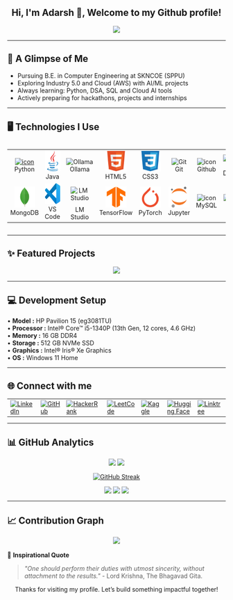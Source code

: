 <h2 align="center">Hi, I'm Adarsh 👋, Welcome to my Github profile!</h2>

<p align="center">
  <img src="https://readme-typing-svg.herokuapp.com?font=Fira+Code&color=1E90FF&size=22&center=true&vCenter=true&width=600&lines=Compiling+dreams+into+reality...;Always+learning+new+things..." />
</p>
 
---

## 🌟 A Glimpse of Me 
<ul> 
<li> Pursuing B.E. in Computer Engineering at SKNCOE (SPPU)</li>
<li> Exploring Industry 5.0 and Cloud (AWS) with AI/ML projects</li>   
<li> Always learning: Python, DSA, SQL and Cloud AI tools</li>  
<li> Actively preparing for hackathons, projects and internships</li> 
</ul>

---

## 🖥️ Technologies I Use

<div style="display: flex; align-items: flex-start; align: center">
<table align="center">
  <tr>
    <td align="center" width="96">
      <a href="#macropower-tech">
        <img src="https://techstack-generator.vercel.app/python-icon.svg" alt="icon" width="65" height="65" />
      </a>
      <br>Python
    </td>
    <td align="center" width="96">
      <img src="https://raw.githubusercontent.com/devicons/devicon/master/icons/java/java-original.svg" width="48" height="48" alt="Java" />
      <br>Java
    </td>
    <td align="center" width="96">
      <img src="OLLAMA_ICON_URL" width="48" height="48" alt="Ollama" />
      <br>Ollama
    </td>
    <td align="center" width="96">
      <img src="https://raw.githubusercontent.com/devicons/devicon/master/icons/html5/html5-original.svg" width="48" height="48" alt="HTML5" />
      <br>HTML5
    </td>
    <td align="center" width="96">
      <img src="https://raw.githubusercontent.com/devicons/devicon/master/icons/css3/css3-original.svg" width="48" height="48" alt="CSS3" />
      <br>CSS3
    </td>
    <td align="center" width="96"> 
        <img src="https://user-images.githubusercontent.com/25181517/192108372-f71d70ac-7ae6-4c0d-8395-51d8870c2ef0.png" width="48" height="48" alt="Git" />
      <br>Git
    </td>
   <td align="center" width="96">
        <img src="https://techstack-generator.vercel.app/github-icon.svg" alt="icon" width="65" height="65" />
      <br>Github
    </td>
    <td align="center" width="96">
      <img src="https://techstack-generator.vercel.app/docker-icon.svg" width="48" height="48" alt="Docker" />
      <br>Docker
    </td>
  </tr>
  <tr>
    <td align="center" width="96">
      <img src="https://raw.githubusercontent.com/devicons/devicon/master/icons/mongodb/mongodb-original.svg" width="48" height="48" alt="MongoDB" />
      <br>MongoDB
    </td>
    <td align="center" width="96">
      <img src="https://raw.githubusercontent.com/devicons/devicon/master/icons/vscode/vscode-original.svg" width="48" height="48" alt="VSCode" />
      <br>VS Code
    </td>
    <td align="center" width="96">
      <img src="https://lmstudio.ai/favicon.ico" width="48" height="48" alt="LM Studio" style="margin: 10px;" />
      <br>LM Studio
    </td>
    <td align="center" width="96">
      <img src="https://raw.githubusercontent.com/devicons/devicon/master/icons/tensorflow/tensorflow-original.svg" width="48" height="48" alt="TensorFlow" />
      <br>TensorFlow
    </td>
    <td align="center" width="96">
      <img src="https://raw.githubusercontent.com/devicons/devicon/master/icons/pytorch/pytorch-original.svg" width="48" height="48" alt="PyTorch" />
      <br>PyTorch
    </td>
    <td align="center" width="96">
      <img src="https://raw.githubusercontent.com/devicons/devicon/master/icons/jupyter/jupyter-original.svg" width="48" height="48" alt="Jupyter" />
      <br>Jupyter
    </td>
    <td align="center" width="96">
        <img src="https://techstack-generator.vercel.app/mysql-icon.svg" alt="icon" width="65" height="65" />
      <br>MySQL
    </td>
    <td align="center" width="96">
        <img src="https://techstack-generator.vercel.app/aws-icon.svg" alt="icon" width="65" height="65" />
      <br>AWS
    </td>
    
  </tr>
</table>
</div>

---

## ✨️ Featured Projects

<p align="center">
  <a href="https://github.com/AdarshZolekar/Smart-Food-Nutrition-Detector">
    <img src="https://github-readme-stats.vercel.app/api/pin/?username=AdarshZolekar&repo=Smart-Food-Nutrition-Detector&theme=transparent" />
  </a> 
</p>

---

## 💻 Development Setup

• **Model :** HP Pavilion 15 (eg3081TU)  
• **Processor :** Intel® Core™ i5-1340P (13th Gen, 12 cores, 4.6 GHz)  
• **Memory :** 16 GB DDR4  
• **Storage :** 512 GB NVMe SSD  
• **Graphics :** Intel® Iris® Xe Graphics  
• **OS :** Windows 11 Home

---

## 🌐 Connect with me
   
<table align="center">
  <tr>
    <td>
      <a href="https://www.linkedin.com/in/adarshzolekar" target="_blank" rel="noreferrer">
        <img src="https://raw.githubusercontent.com/rahuldkjain/github-profile-readme-generator/master/src/images/icons/Social/linked-in-alt.svg" 
             alt="LinkedIn" width="40" height="40"/>
      </a>
    </td>
    <td>
      <a href="https://github.com/AdarshZolekar" target="_blank" rel="noreferrer">
        <img src="https://cdn.jsdelivr.net/gh/devicons/devicon/icons/github/github-original.svg" 
             alt="GitHub" width="40" height="40"/>
      </a>
    </td>
    <td>
      <a href="https://www.hackerrank.com/profile/adarshzolekar" target="_blank" rel="noreferrer">
        <img src="https://raw.githubusercontent.com/rahuldkjain/github-profile-readme-generator/master/src/images/icons/Social/hackerrank.svg" 
             alt="HackerRank" width="40" height="40"/>
      </a>
    </td>
    <td>
      <a href="https://leetcode.com/u/adarshzolekar/" target="_blank" rel="noreferrer">
        <img src="https://cdn.worldvectorlogo.com/logos/leetcode-1.svg" 
             alt="LeetCode" width="40" height="40"/>
      </a>
    </td>
    <td>
      <a href="https://www.kaggle.com/adarshzolekar" target="_blank" rel="noreferrer">
        <img src="https://cdn.jsdelivr.net/npm/simple-icons@v9/icons/kaggle.svg" 
             alt="Kaggle" width="40" height="40"/>
      </a>
    </td>
    <td>
      <a href="https://huggingface.co/adarshzolekar" target="_blank" rel="noreferrer">
        <img src="https://huggingface.co/front/assets/huggingface_logo-noborder.svg" 
             alt="Hugging Face" width="40" height="40"/>
      </a>
    </td>
    <td>
      <a href="https://linktr.ee/AdarshZolekar" target="_blank" rel="noreferrer">
        <img src="https://cdn.worldvectorlogo.com/logos/linktree-2.svg" 
             alt="Linktree" width="40" height="40"/>
      </a>
    </td>
    <td>
      <a href="mailto:adarshzolekar90@gmail.com" target="_blank" rel="noreferrer">
        <img src="https://cdn.worldvectorlogo.com/logos/gmail-icon.svg" 
             alt="Gmail" width="40" height="40"/>
      </a>
    </td>
  </tr>
</table>

---

## 📊 GitHub Analytics  

<p align="center">
  <img src="https://github-readme-stats.vercel.app/api?username=AdarshZolekar&show_icons=true&rank_icon=github&theme=transparent" />
  <img src="https://github-readme-stats.vercel.app/api/top-langs/?username=AdarshZolekar&layout=compact&theme=transparent" />
</p>

<p align="center">
  <a href="https://git.io/streak-stats">
    <img src="https://streak-stats.demolab.com?user=AdarshZolekar"alt="GitHub Streak"&theme=transparent />
  </a>
</p>

<p align="center">
  <img src="https://img.shields.io/github/followers/AdarshZolekar?style=social" />
  <img src="https://img.shields.io/github/stars/AdarshZolekar?style=social" />
  <img src="https://komarev.com/ghpvc/?username=AdarshZolekar&color=brightgreen" />
</p>

---

## 📈 Contribution Graph  

<p align="center">
  <img src="https://github-readme-activity-graph.vercel.app/graph?username=AdarshZolekar&theme=transparent&hide_border=true" />
</p>

💬 **Inspirational Quote**
> *"One should perform their duties with utmost sincerity, without attachment to the results."* - Lord Krishna, The Bhagavad Gita.

<p align="center">
 Thanks for visiting my profile. Let’s build something impactful together!
</p>
